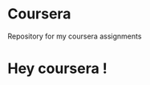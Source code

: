 # Coursera
Repository for my coursera assignments
<!doctype html>
<html>
<head></head>
<body>
<h1>Hey coursera !</h1>
</body>
</html> 